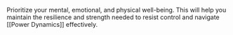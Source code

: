 Prioritize your mental, emotional, and physical well-being. This will help you maintain the resilience and strength needed to resist control and navigate [[Power Dynamics]] effectively.